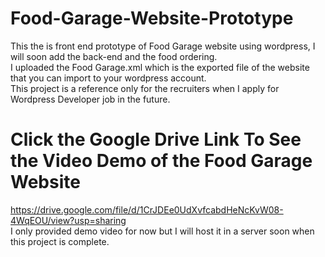 # Food-Garage-Website-Prototype
This the is front end prototype of Food Garage website using wordpress, I will soon add the back-end and the food ordering. <br>
I uploaded the Food Garage.xml which is the exported file of the website that you can import to your wordpress account.<br>
This project is a reference only for the recruiters when I apply for Wordpress Developer job in the future.<br>

# Click the Google Drive Link To See the Video Demo of the Food Garage Website
https://drive.google.com/file/d/1CrJDEe0UdXvfcabdHeNcKvW08-4WqEOU/view?usp=sharing <br>
I only provided demo video for now but I will host it in a server soon when this project is complete.
